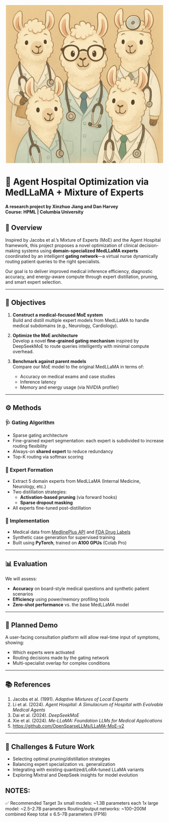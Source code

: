 
<p align="center">
  <img src="/images/dr_llama.png" width="500" alt="dr llama photo">
</p>



# 🏥 Agent Hospital Optimization via MedLLaMA + Mixture of Experts

**A research project by Xinzhuo Jiang and Dan Harvey**  
**Course: HPML | Columbia University**

## 🧠 Overview

Inspired by Jacobs et al.’s Mixture of Experts (MoE) and the Agent Hospital framework, this project proposes a novel optimization of clinical decision-making systems using **domain-specialized MedLLaMA experts** coordinated by an intelligent **gating network**—a virtual nurse dynamically routing patient queries to the right specialists.

Our goal is to deliver improved medical inference efficiency, diagnostic accuracy, and energy-aware compute through expert distillation, pruning, and smart expert selection.

---

## 🎯 Objectives

1. **Construct a medical-focused MoE system**  
   Build and distill multiple expert models from MedLLaMA to handle medical subdomains (e.g., Neurology, Cardiology).

2. **Optimize the MoE architecture**  
   Develop a novel **fine-grained gating mechanism** inspired by DeepSeekMoE to route queries intelligently with minimal compute overhead.

3. **Benchmark against parent models**  
   Compare our MoE model to the original MedLLaMA in terms of:
   - Accuracy on medical exams and case studies
   - Inference latency
   - Memory and energy usage (via NVIDIA profiler)

---

## ⚙️ Methods

### 🩺 Gating Algorithm
- Sparse gating architecture
- Fine-grained expert segmentation: each expert is subdivided to increase routing flexibility
- Always-on **shared expert** to reduce redundancy
- Top-K routing via softmax scoring

### 🧬 Expert Formation
- Extract 5 domain experts from MedLLaMA (Internal Medicine, Neurology, etc.)
- Two distillation strategies:
  - **Activation-based pruning** (via forward hooks)
  - **Sparse dropout masking**
- All experts fine-tuned post-distillation

### 🧪 Implementation
- Medical data from [MedlinePlus API](https://medlineplus.gov/about/developers/webservices/) and [FDA Drug Labels](https://open.fda.gov/apis/)
- Synthetic case generation for supervised training
- Built using **PyTorch**, trained on **A100 GPUs** (Colab Pro)

---

## 📊 Evaluation

We will assess:
- **Accuracy** on board-style medical questions and synthetic patient scenarios
- **Efficiency** using power/memory profiling tools
- **Zero-shot performance** vs. the base MedLLaMA model

---

## 🧠 Planned Demo

A user-facing consultation platform will allow real-time input of symptoms, showing:
- Which experts were activated
- Routing decisions made by the gating network
- Multi-specialist overlap for complex conditions

---

## 📚 References

1. Jacobs et al. (1991). *Adaptive Mixtures of Local Experts*  
2. Li et al. (2024). *Agent Hospital: A Simulacrum of Hospital with Evolvable Medical Agents*  
3. Dai et al. (2024). *DeepSeekMoE*  
4. Xie et al. (2024). *Me-LLaMA: Foundation LLMs for Medical Applications*
5. https://github.com/OpenSparseLLMs/LLaMA-MoE-v2

---

## 🚧 Challenges & Future Work

- Selecting optimal pruning/distillation strategies
- Balancing expert specialization vs. generalization
- Integrating with existing quantized/LoRA-tuned LLaMA variants
- Exploring Mixtral and DeepSeek insights for model evolution



## NOTES:
✅ Recommended Target
3x small models: ~1.3B parameters each
1x large model: ~2.5–2.7B parameters
Routing/output networks: ~100–200M combined
Keep total ≤ 6.5–7B parameters (FP16)
